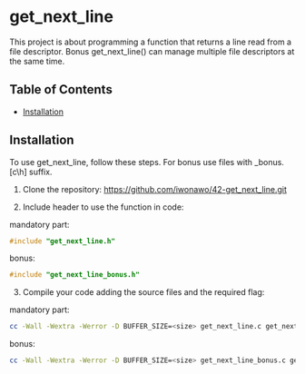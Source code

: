 # get_next_line
This project is about programming a function that returns a line read from a file descriptor. Bonus get_next_line() can manage multiple file descriptors at the same time.

## Table of Contents
- [Installation](#installation)

## Installation
To use get_next_line, follow these steps. For bonus use files with _bonus.[c\h] suffix.

1. Clone the repository:
https://github.com/iwonawo/42-get_next_line.git

2. Include header to use the function in code:

mandatory part:
```C
#include "get_next_line.h"
```

bonus:
```C
#include "get_next_line_bonus.h"
```

3. Compile your code adding the source files and the required flag:

mandatory part:
```bash
cc -Wall -Wextra -Werror -D BUFFER_SIZE=<size> get_next_line.c get_next_line_utils.c your_program.c -o your_program
```

bonus:
```bash
cc -Wall -Wextra -Werror -D BUFFER_SIZE=<size> get_next_line_bonus.c get_next_line_utils_bonus.c your_program.c -o your_program
```
